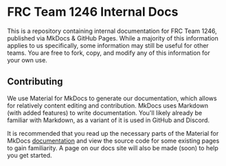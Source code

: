 # FRC Team 1246 Internal Docs

This is a repository containing internal documentation for FRC Team 1246, published via MkDocs & GitHub Pages. While a majority of this information applies to us specifically, some information may still be useful for other teams. You are free to fork, copy, and modify any of this information for your own use.

## Contributing

We use Material for MkDocs to generate our documentation, which allows for relatively content editing and contribution. MkDocs uses Markdown (with added features) to write documentation. You'll likely already be familiar with Markdown, as a variant of it is used in GitHub and Discord.

It is recommended that you read up the necessary parts of the Material for MkDocs [documentation](https://squidfunk.github.io/mkdocs-material/setup/) and view the source code for some existing pages to gain familiarity. A page on our docs site will also be made (soon) to help you get started.
